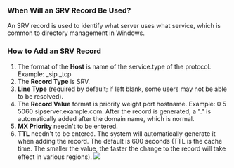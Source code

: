 ### When Will an SRV Record Be Used?
An SRV record is used to identify what server uses what service, which is common to directory management in Windows.
### How to Add an SRV Record
1. The format of the **Host** is name of the service.type of the protocol.
Example: _sip._tcp
2. The **Record Type** is SRV.
3. **Line Type** (required by default; if left blank, some users may not be able to be resolved).
4. The **Record Value** format is priority weight port hostname.
Example: 0 5 5060 sipserver.example.com.
After the record is generated, a "." is automatically added after the domain name, which is normal.
5. **MX Priority** needn't to be entered.
6. **TTL** needn't to be entered. The system will automatically generate it when adding the record. The default is 600 seconds (TTL is the cache time. The smaller the value, the faster the change to the record will take effect in various regions).
![](//mc.qcloudimg.com/static/img/afcb502b0484cd24b71229c01b27af02/image.png)

